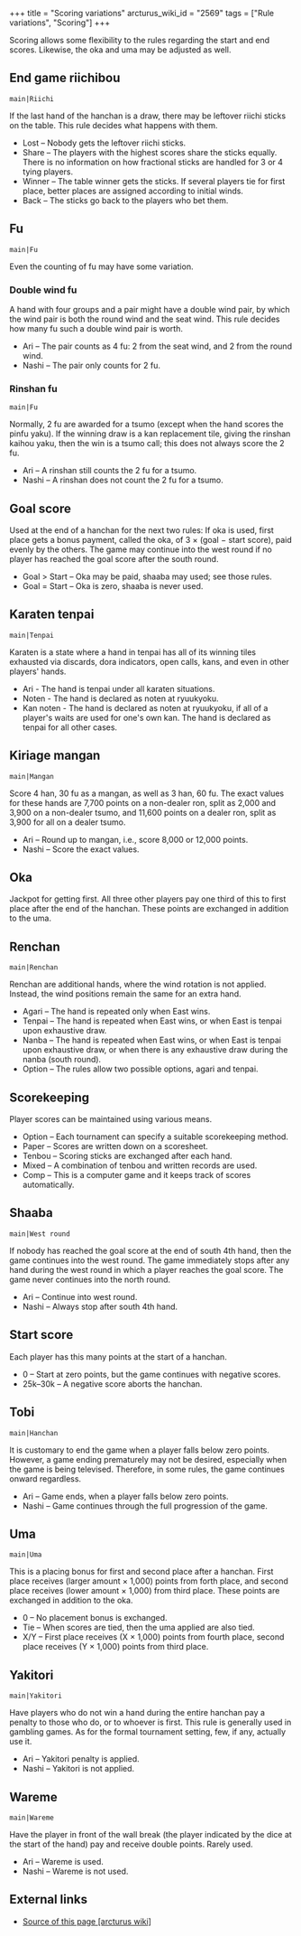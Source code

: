 +++
title = "Scoring variations"
arcturus_wiki_id = "2569"
tags = ["Rule variations", "Scoring"]
+++

Scoring allows some flexibility to the rules regarding the start and end scores. Likewise, the oka and uma may be adjusted as well.

## End game riichibou

```main|Riichi```

If the last hand of the hanchan is a draw, there may be leftover riichi sticks on the table. This rule decides what happens with them.

  - Lost – Nobody gets the leftover riichi sticks.
  - Share – The players with the highest scores share the sticks equally. There is no information on how fractional sticks are handled for 3 or 4 tying players.
  - Winner – The table winner gets the sticks. If several players tie for first place, better places are assigned according to initial winds.
  - Back – The sticks go back to the players who bet them.

## Fu

```main|Fu```

Even the counting of fu may have some variation.

### Double wind fu

A hand with four groups and a pair might have a double wind pair, by which the wind pair is both the round wind and the seat wind. This rule decides how many fu such a double wind pair is worth.

  - Ari – The pair counts as 4 fu: 2 from the seat wind, and 2 from the round wind.
  - Nashi – The pair only counts for 2 fu.

### Rinshan fu

```main|Fu```

Normally, 2 fu are awarded for a tsumo (except when the hand scores the pinfu yaku). If the winning draw is a kan replacement tile, giving the rinshan kaihou yaku, then the win is a tsumo call; this does not always score the 2 fu.

  - Ari – A rinshan still counts the 2 fu for a tsumo.
  - Nashi – A rinshan does not count the 2 fu for a tsumo.

## Goal score

Used at the end of a hanchan for the next two rules: If oka is used, first place gets a bonus payment, called the oka, of 3 × (goal − start score), paid evenly by the others. The game may continue into the west round if no player has reached the goal score after the south round.

  - Goal \> Start – Oka may be paid, shaaba may used; see those rules.
  - Goal = Start – Oka is zero, shaaba is never used.

## Karaten tenpai

```main|Tenpai```

Karaten is a state where a hand in tenpai has all of its winning tiles exhausted via discards, dora indicators, open calls, kans, and even in other players' hands.

  - Ari - The hand is tenpai under all karaten situations.
  - Noten - The hand is declared as noten at ryuukyoku.
  - Kan noten - The hand is declared as noten at ryuukyoku, if all of a player's waits are used for one's own kan. The hand is declared as tenpai for all other cases.

## Kiriage mangan

```main|Mangan```

Score 4 han, 30 fu as a mangan, as well as 3 han, 60 fu. The exact values for these hands are 7,700 points on a non-dealer ron, split as 2,000 and 3,900 on a non-dealer tsumo, and 11,600 points on a dealer ron, split as 3,900 for all on a dealer tsumo.

  - Ari – Round up to mangan, i.e., score 8,000 or 12,000 points.
  - Nashi – Score the exact values.

## Oka

Jackpot for getting first. All three other players pay one third of this to first place after the end of the hanchan. These points are exchanged in addition to the uma.

## Renchan

```main|Renchan```

Renchan are additional hands, where the wind rotation is not applied. Instead, the wind positions remain the same for an extra hand.

  - Agari – The hand is repeated only when East wins.
  - Tenpai – The hand is repeated when East wins, or when East is tenpai upon exhaustive draw.
  - Nanba – The hand is repeated when East wins, or when East is tenpai upon exhaustive draw, or when there is any exhaustive draw during the nanba (south round).
  - Option – The rules allow two possible options, agari and tenpai.

## Scorekeeping

Player scores can be maintained using various means.

  - Option – Each tournament can specify a suitable scorekeeping method.
  - Paper – Scores are written down on a scoresheet.
  - Tenbou – Scoring sticks are exchanged after each hand.
  - Mixed – A combination of tenbou and written records are used.
  - Comp – This is a computer game and it keeps track of scores automatically.

## Shaaba

```main|West round```

If nobody has reached the goal score at the end of south 4th hand, then the game continues into the west round. The game immediately stops after any hand during the west round in which a player reaches the goal score. The game never continues into the north round.

  - Ari – Continue into west round.
  - Nashi – Always stop after south 4th hand.

## Start score

Each player has this many points at the start of a hanchan.

  - 0 – Start at zero points, but the game continues with negative scores.
  - 25k–30k – A negative score aborts the hanchan.

## Tobi

```main|Hanchan```

It is customary to end the game when a player falls below zero points. However, a game ending prematurely may not be desired, especially when the game is being televised. Therefore, in some rules, the game continues onward regardless.

  - Ari – Game ends, when a player falls below zero points.
  - Nashi – Game continues through the full progression of the game.

## Uma

```main|Uma```

This is a placing bonus for first and second place after a hanchan. First place receives (larger amount × 1,000) points from forth place, and second place receives (lower amount × 1,000) from third place. These points are exchanged in addition to the oka.

  - 0 – No placement bonus is exchanged.
  - Tie – When scores are tied, then the uma applied are also tied.
  - X/Y – First place receives (X × 1,000) points from fourth place, second place receives (Y × 1,000) points from third place.

## Yakitori

```main|Yakitori```

Have players who do not win a hand during the entire hanchan pay a penalty to those who do, or to whoever is first. This rule is generally used in gambling games. As for the formal tournament setting, few, if any, actually use it.

  - Ari – Yakitori penalty is applied.
  - Nashi – Yakitori is not applied.

## Wareme

```main|Wareme```

Have the player in front of the wall break (the player indicated by the dice at the start of the hand) pay and receive double points. Rarely used.

  - Ari – Wareme is used.
  - Nashi – Wareme is not used.

## External links
- [Source of this page [arcturus wiki]](http://arcturus.su/wiki/Scoring_variations)